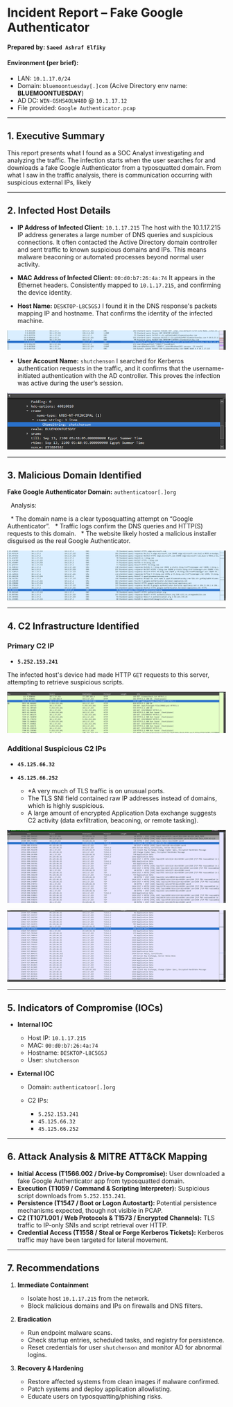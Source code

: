 # Incident Report – Fake Google Authenticator


#### **Prepared by:** `Saeed Ashraf Elfiky`
#### **Environment (per brief):**  
- LAN: `10.1.17.0/24`  
- Domain: `bluemoontuesday[.]com` (Acive Directory env name: **BLUEMOONTUESDAY**)  
- AD DC: `WIN-GSHS4OLW48D` @ `10.1.17.12`  
- File provided: `Google Authenticator.pcap`

---


## 1. Executive Summary

This report presents what I found as a SOC Analyst investigating and analyzing the traffic. The infection starts when the user searches for and downloads a fake Google Authenticator from a typosquatted domain. From what I saw in the traffic analysis, there is communication occurring with suspicious external IPs, likely

---

## 2. Infected Host Details

* **IP Address of Infected Client:** `10.1.17.215`
	The host with the 10.1.17.215 IP address generates a large number of DNS queries and suspicious connections. It often contacted the Active Directory domain controller and sent traffic to known suspicious domains and IPs. This means malware beaconing or automated processes beyond normal user activity.

* **MAC Address of Infected Client:** `00:d0:b7:26:4a:74`
	It appears in the Ethernet headers. Consistently mapped to `10.1.17.215`, and confirming the device identity.

* **Host Name:** `DESKTOP-L8C5GSJ`
	I found it in the DNS response's packets mapping IP and hostname. That confirms the identity of the infected machine.


<p align ="center">
    <img src= "/socPhoto/host_name.png" alt = "access management"
</p>


* **User Account Name:** `shutchenson`
	I searched for Kerberos authentication requests in the traffic, and it confirms that the username-initiated authentication with the AD controller. This proves the infection was active during the user’s session.


<p align ="center">
    <img src= "/socPhoto/kerberos_username.png" alt = "access management"
</p>


---

## 3. Malicious Domain Identified

**Fake Google Authenticator Domain:** `authenticatoor[.]org`

  Analysis:

  * The domain name is a clear typosquatting attempt on “Google Authenticator”.
  * Traffic logs confirm the DNS queries and HTTP(S) requests to this domain.
  * The website likely hosted a malicious installer disguised as the real Google Authenticator.
 

<p align ="center">
    <img src= "/socPhoto/domain_name.png" alt = "access management"
</p>


---

## 4. C2 Infrastructure Identified

### Primary C2 IP

* **`5.252.153.241`**

The infected host's device had made HTTP `GET` requests to this server, attempting to retrieve suspicious scripts.
 

<p align ="center">
    <img src= "/socPhoto/httpc2.png" alt = "access management"
</p>


### Additional Suspicious C2 IPs

* **`45.125.66.32`**
* **`45.125.66.252`**

	- *A very much of TLS traffic is on unusual ports.
	- The TLS SNI field contained raw IP addresses instead of domains, which is highly suspicious.
	- A large amount of encrypted Application Data exchange suggests C2 activity (data exfiltration, beaconing, or remote tasking).
 

<p align ="center">
    <img src= "/socPhoto/45.125.66.32.png" alt = "access management"
</p>

<p align ="center">
    <img src= "/socPhoto/45.125.66.252.png" alt = "access management"
</p>


---

## 5. Indicators of Compromise (IOCs)

* **Internal IOC**

  * Host IP: `10.1.17.215`
  * MAC: `00:d0:b7:26:4a:74`
  * Hostname: `DESKTOP-L8C5GSJ`
  * User: `shutchenson`

* **External IOC**

  * Domain: `authenticatoor[.]org`
  * C2 IPs:

    * `5.252.153.241`
    * `45.125.66.32`
    * `45.125.66.252`

---

## 6. Attack Analysis & MITRE ATT\&CK Mapping

* **Initial Access (T1566.002 / Drive-by Compromise):** User downloaded a fake Google Authenticator app from typosquatted domain.
* **Execution (T1059 / Command & Scripting Interpreter):** Suspicious script downloads from `5.252.153.241`.
* **Persistence (T1547 / Boot or Logon Autostart):** Potential persistence mechanisms expected, though not visible in PCAP.
* **C2 (T1071.001 / Web Protocols & T1573 / Encrypted Channels):** TLS traffic to IP-only SNIs and script retrieval over HTTP.
* **Credential Access (T1558 / Steal or Forge Kerberos Tickets):** Kerberos traffic may have been targeted for lateral movement.

---

## 7. Recommendations

1. **Immediate Containment**

   * Isolate host `10.1.17.215` from the network.
   * Block malicious domains and IPs on firewalls and DNS filters.

2. **Eradication**

   * Run endpoint malware scans.
   * Check startup entries, scheduled tasks, and registry for persistence.
   * Reset credentials for user `shutchenson` and monitor AD for abnormal logins.

3. **Recovery & Hardening**

   * Restore affected systems from clean images if malware confirmed.
   * Patch systems and deploy application allowlisting.
   * Educate users on typosquatting/phishing risks.

